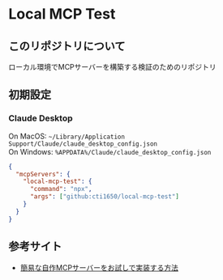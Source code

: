 # Local MCP Test

## このリポジトリについて

ローカル環境でMCPサーバーを構築する検証のためのリポジトリ

## 初期設定

### Claude Desktop

On MacOS: `~/Library/Application Support/Claude/claude_desktop_config.json`  
On Windows: `%APPDATA%/Claude/claude_desktop_config.json`

```json:claude_desktop_config.json
{
  "mcpServers": {
    "local-mcp-test": {
      "command": "npx",
      "args": ["github:cti1650/local-mcp-test"]
    }
  }
}
```

## 参考サイト

- [簡易な自作MCPサーバーをお試しで実装する方法](https://zenn.dev/smartround_dev/articles/02af1058e9f80f)